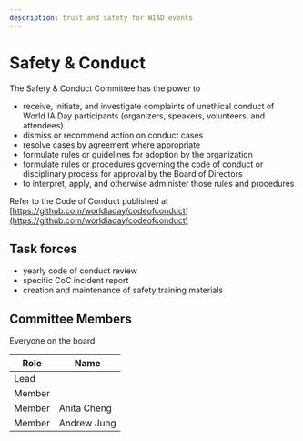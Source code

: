 ```yaml
---
description: trust and safety for WIAD events
---
```


# Safety & Conduct

The Safety & Conduct Committee has the power to

* receive, initiate, and investigate complaints of unethical conduct of World IA Day participants (organizers, speakers, volunteers, and attendees)
* dismiss or recommend action on conduct cases
* resolve cases by agreement where appropriate
* formulate rules or guidelines for adoption by the organization
* formulate rules or procedures governing the code of conduct or disciplinary process for approval by the Board of Directors
* to interpret, apply, and otherwise administer those rules and procedures

Refer to the Code of Conduct published at [https://github.com/worldiaday/codeofconduct](https://github.com/worldiaday/codeofconduct)

## Task forces

* yearly code of conduct review
* specific CoC incident report
* creation and maintenance of safety training materials

## Committee Members

Everyone on the board

| Role   | Name        |
| ------ | ----------- |
| Lead   |             |
| Member |             |
| Member | Anita Cheng |
| Member | Andrew Jung |
